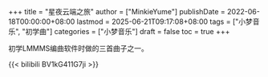 +++
title = "星夜云端之旅"
author = ["MinkieYume"]
publishDate = 2022-06-18T00:00:00+08:00
lastmod = 2025-06-21T09:17:08+08:00
tags = ["小梦音乐", "初学曲"]
categories = ["小梦音乐"]
draft = false
toc = true
+++

初学LMMMS编曲软件时做的三首曲子之一。

{{< bilibili BV1kG411G7ji >}}
